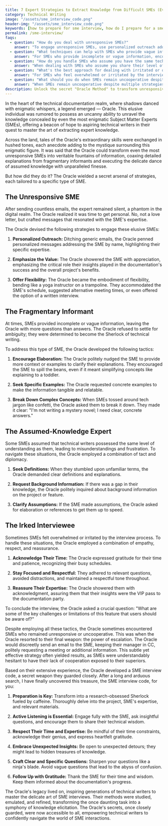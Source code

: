 ```yaml
---
title: 7 Expert Strategies to Extract Knowledge from Difficult SMEs (Even When They Won't Talk)
category: Technical Writing
image: "/assets/sme_interview_code.png"
header-img: "/assets/sme_interview_code.png"
keywords: [how to prepare for sme interview, how do I prepare for a sme interview, what is sme interview, sme interview technical writing, sme interview questions, sme interview technical writing, sme interview techniques, sme interview techniques with examples, communication skills, active listening, open-ended questions, time management, technical jargon, how to deal with unresponsive sme, how to deal with sme, active listening, how to interview an SME for technical writing, tips for interviewing sme, strategies for effective sme interview, building relationships with sme]
permalink: /sme-interview/
faqs:
  - question: "How do you deal with unresponsive SMEs?"
    answer: "To engage unresponsive SMEs, use personalized outreach addressing them by name and highlighting their specific expertise, emphasize the value of their input to the documentation's success, and offer flexibility by accommodating their schedule or providing alternative meeting options including written interviews."
  - question: "What techniques can help with SMEs who provide vague information?"
    answer: "For SMEs who provide incomplete or vague information, encourage elaboration by asking them to provide more context or examples, request specific examples to make information more tangible, and ask them to break down complex concepts and technical jargon into clearer explanations."
  - question: "How do you handle SMEs who assume you have the same technical knowledge they do?"
    answer: "When dealing with SMEs who assume you share their level of technical understanding, politely seek definitions for unfamiliar terms, request background information on projects or features when there are knowledge gaps, and clarify assumptions by asking for elaboration or references to help you understand."
  - question: "What's the best approach for dealing with irritated or overwhelmed SMEs?"
    answer: "For SMEs who feel overwhelmed or irritated by the interview process, acknowledge and express gratitude for their time, stay focused on relevant questions while maintaining a respectful tone, and reassure them about the value of their expertise to the documentation."
  - question: "What should you do when SMEs remain uncooperative despite your best efforts?"
    answer: "When SMEs remain uncooperative despite multiple strategies, you can use escalation as a last resort by discreetly sending an email to the SME with their manager in CC, politely requesting the information you need. This subtle approach often works as SMEs typically don't want their lack of cooperation visible to management."
description: Unlock the secret "Oracle Method" to transform unresponsive, difficult SMEs into goldmines of technical information. Learn 7 proven tactics to handle every challenging expert type - from the silent ghost to the jargon machine. This practical guide includes word-for-word scripts, strategic follow-up templates, and psychological approaches that will dramatically improve your documentation quality while building valuable SME relationships.
---
```


In the heart of the technical documentation realm, where shadows danced with enigmatic whispers, a legend emerged — Oracle. This elusive individual was rumored to possess an uncanny ability to unravel the knowledge concealed by even the most enigmatic Subject Matter Experts (SMEs), offering a beacon of hope to aspiring technical writers in their quest to master the art of extracting expert knowledge.

Across the land, tales of the Oracle's extraordinary skills were exchanged in hushed tones, each anecdote adding to the mystique surrounding this enigmatic figure. It was said that the Oracle could transform even the most unresponsive SMEs into veritable fountains of information, coaxing detailed explanations from fragmentary informants and executing the delicate dance of assumed knowledge with unparalleled finesse.

But how did they do it? The Oracle wielded a secret arsenal of strategies, each tailored to a specific type of SME.

<script async src="https://pagead2.googlesyndication.com/pagead/js/adsbygoogle.js?client=ca-pub-7149683584202371"
     crossorigin="anonymous"></script>
<!-- AddTitleOne -->
<ins class="adsbygoogle"
     style="display:block"
     data-ad-client="ca-pub-7149683584202371"
     data-ad-slot="7422872052"
     data-ad-format="auto"
     data-full-width-responsive="true"></ins>
<script>
     (adsbygoogle = window.adsbygoogle || []).push({});
</script>

## The Unresponsive SME

After sending countless emails, the expert remained silent, a phantom in the digital realm. The Oracle realized it was time to get personal. No, not a love letter, but crafted messages that resonated with the SME's expertise.

The Oracle devised the following strategies to engage these elusive SMEs:

1. **Personalized Outreach:** Ditching generic emails, the Oracle penned personalized messages addressing the SME by name, highlighting their specific expertise.

2. **Emphasize the Value:** The Oracle showered the SME with appreciation, emphasizing the critical role their insights played in the documentation's success and the overall project's benefits.

3. **Offer Flexibility:** The Oracle became the embodiment of flexibility, bending like a yoga instructor on a trampoline. They accommodated the SME's schedule, suggested alternative meeting times, or even offered the option of a written interview.

## The Fragmentary Informant

At times, SMEs provided incomplete or vague information, leaving the Oracle with more questions than answers. The Oracle refused to settle for ambiguity; they were determined to become the Sherlock of technical writing.

To address this type of SME, the Oracle developed the following tactics:

1. **Encourage Elaboration:** The Oracle politely nudged the SME to provide more context or examples to clarify their explanations. They encouraged the SME to spill the beans, even if it meant simplifying concepts like explaining to a toddler.

2. **Seek Specific Examples:** The Oracle requested concrete examples to make the information tangible and relatable.

3. **Break Down Complex Concepts:** When SMEs tossed around tech jargon like confetti, the Oracle asked them to break it down. They made it clear: "I'm not writing a mystery novel; I need clear, concrete answers."

## The Assumed-Knowledge Expert

Some SMEs assumed that technical writers possessed the same level of understanding as them, leading to misunderstandings and frustration. To navigate these situations, the Oracle employed a combination of tact and diplomacy.

1. **Seek Definitions:** When they stumbled upon unfamiliar terms, the Oracle demanded clear definitions and explanations.

2. **Request Background Information:** If there was a gap in their knowledge, the Oracle politely inquired about background information on the project or feature.

3. **Clarify Assumptions:** If the SME made assumptions, the Oracle asked for elaboration or references to get them up to speed.

## The Irked Interviewee

Sometimes SMEs felt overwhelmed or irritated by the interview process. To handle these situations, the Oracle employed a combination of empathy, respect, and reassurance.

1. **Acknowledge Their Time:** The Oracle expressed gratitude for their time and patience, recognizing their busy schedules.

2. **Stay Focused and Respectful:** They adhered to relevant questions, avoided distractions, and maintained a respectful tone throughout.

3. **Reassure Their Expertise:** The Oracle showered them with acknowledgment, assuring them that their insights were the VIP pass to the documentation party.

To conclude the interview, the Oracle asked a crucial question: "What are some of the key challenges or limitations of this feature that users should be aware of?"

Despite employing all these tactics, the Oracle sometimes encountered SMEs who remained unresponsive or uncooperative. This was when the Oracle resorted to their final weapon: the power of escalation. The Oracle would discreetly send an email to the SME, keeping their manager in CC, politely requesting a meeting or additional information. This subtle yet effective strategy often yielded results, as SMEs were understandably hesitant to have their lack of cooperation exposed to their superiors.

<script async src="https://pagead2.googlesyndication.com/pagead/js/adsbygoogle.js?client=ca-pub-7149683584202371"
     crossorigin="anonymous"></script>
<!-- AddTitleOne -->
<ins class="adsbygoogle"
     style="display:block"
     data-ad-client="ca-pub-7149683584202371"
     data-ad-slot="7422872052"
     data-ad-format="auto"
     data-full-width-responsive="true"></ins>
<script>
     (adsbygoogle = window.adsbygoogle || []).push({});
</script>

Based on their extensive experience, the Oracle developed a SME interview code, a secret weapon they guarded closely. After a long and arduous search, I have finally uncovered this treasure, the SME interview code, for you:

1. **Preparation is Key:** Transform into a research-obsessed Sherlock fueled by caffeine. Thoroughly delve into the project, SME's expertise, and relevant materials.

2. **Active Listening is Essential:** Engage fully with the SME, ask insightful questions, and encourage them to share their technical wisdom.

3. **Respect Their Time and Expertise:** Be mindful of their time constraints, acknowledge their genius, and express heartfelt gratitude.

4. **Embrace Unexpected Insights:** Be open to unexpected detours; they might lead to hidden treasures of knowledge.

5. **Craft Clear and Specific Questions:** Sharpen your questions like a ninja's blade. Avoid vague questions that lead to the abyss of confusion.

6. **Follow Up with Gratitude:** Thank the SME for their time and wisdom. Keep them informed about the documentation's progress.

The Oracle's legacy lived on, inspiring generations of technical writers to master the delicate art of SME interviews. Their methods were studied, emulated, and refined, transforming the once daunting task into a symphony of knowledge elicitation. The Oracle's secrets, once closely guarded, were now accessible to all, empowering technical writers to confidently navigate the world of SME interactions.
